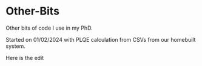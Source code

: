 # Other-Bits
Other bits of code I use in my PhD.

Started on 01/02/2024 with PLQE calculation from CSVs from our homebuilt system.

Here is the edit
